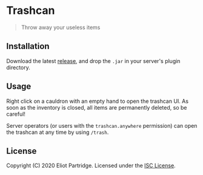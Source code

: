 # Trashcan

> Throw away your useless items

## Installation

Download the latest [release](https://github.com/BytewaveMLP/Trashcan/releases), and drop the `.jar` in your
server's plugin directory.

## Usage

Right click on a cauldron with an empty hand to open the trashcan UI. As soon as the inventory is closed, all items are
permanently deleted, so be careful!

Server operators (or users with the `trashcan.anywhere` permission) can open the trashcan at any time by using `/trash`.

## License

Copyright (C) 2020 Eliot Partridge. Licensed under the [ISC License](/LICENSE).
